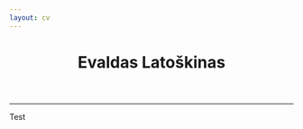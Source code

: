 ```yaml
---
layout: cv
---
```


<header>
    <h1>Evaldas Latoškinas</h1>
</header>

<hr>

<body>
    Test
</body>